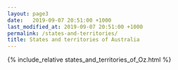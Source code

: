 ```yaml
---
layout: page3
date:   2019-09-07 20:51:00 +1000
last_modified_at: 2019-09-07 20:51:00 +1000
permalink: /states-and-territories/
title: States and territories of Australia
---
```


{% include_relative states_and_territories_of_Oz.html %}